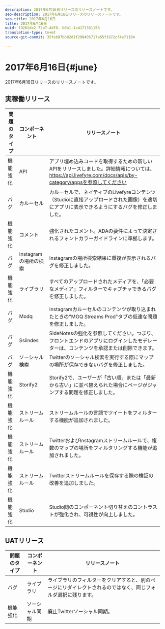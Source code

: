 ```yaml
---
description: 2017年6月16日リリースのリリースノートです。
seo-description: 2017年6月16日リリースのリリースノートです。
seo-title: 2017年6月16日
title: 2017年6月16日
uuid: 19262de2-72b7-4df8- b041-1c4171381158
translation-type: tm+mt
source-git-commit: 35feb87bb82d1f298496717a65f1972cf4e71104

---
```



# 2017年6月16日{#june}

2017年6月16日リリースのリリースノートです。

## 実稼働リリース

| **問題のタイプ** | **コンポーネント** | **リリースノート** |
|---|---|---|
| 機能強化 | API | アプリ埋め込みコードを取得するための新しいAPIをリリースしました。詳細情報については、https://api.livefyre.com/docs/apis/by-category/appsを参照してください |
| バグ | カルーセル | カルーセルで、ネイティブのLivefyreコンテンツ（Studioに直接アップロードされた画像）を適切にアプリに表示できるようにするバグを修正しました。 |
| 機能強化 | コメント | 強化されたコメント。ADAの要件によって決定されるフォントカラーガイドラインに準拠します。 |
| バグ | Instagramの場所の検索 | Instagramの場所検索結果に重複が表示されるバグを修正しました。 |
| 機能強化 | ライブラリ | すべてのアップロードされたメディアを、「必要なメディア」フィルターでキャプチャできるバグを修正しました。 |
| バグ | Modq | Instagramカルーセルのコンテンツが取り込まれたときの"MOQ Streams Prod"タブの低速な問題を修正しました。 |
| バグ | Ssiindes | SideNotesの強化を参照してください。つまり、フロントエンドのアプリにログインしたモデレーターは、コンテンツを承認または削除できます。 |
| バグ | ソーシャル検索 | Twitterのソーシャル検索を実行する際にマップの場所が保存できないバグを修正しました。 |
| 機能強化 | Storify2 | Storify2で、ユーザーが「古い順」または「最新から古い」に並べ替えられた場合にページがジャンプする問題を修正しました。 |
| 機能強化 | ストリームルール | ストリームルールの言語でツイートをフィルターする機能が追加されました。 |
| 機能強化 | ストリームルール | TwitterおよびInstagramストリームルールで、複数のマップの場所をフィルタリングする機能が追加されました。 |
| 機能強化 | ストリームルール | Twitterストリームルールを保存する際の検証の改善を追加しました。 |
| 機能強化 | Studio | Studio間のコンポーネント切り替えのコントラストが強化され、可視性が向上しました。 |

## UATリリース

| **問題のタイプ** | **コンポーネント** | **リリースノート** |
|---|---|---|
| バグ | ライブラリ | ライブラリのフィルターをクリアすると、別のページにリダイレクトされるのではなく、同じフォルダ選択に残ります。 |
| 機能強化 | ソーシャル同期 | 廃止Twitterソーシャル同期。 |

